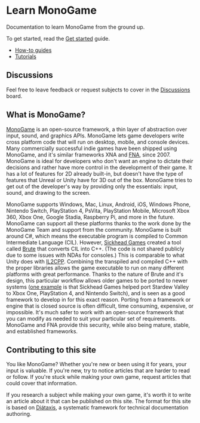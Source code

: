 # Learn MonoGame

Documentation to learn MonoGame from the ground up.

To get started, read the [Get started](https://learn-monogame.github.io/how-to/get-started/) guide.

* [How-to guides](https://learn-monogame.github.io/how-to/)
* [Tutorials](https://learn-monogame.github.io/tutorial/)

## Discussions

Feel free to leave feedback or request subjects to cover in the [Discussions](https://github.com/learn-monogame/learn-monogame.github.io/discussions) board.

## What is MonoGame?

[MonoGame](https://www.monogame.net/) is an open-source framework, a thin layer of abstraction over input, sound, and graphics APIs. MonoGame lets game developers write cross platform code that will run on desktop, mobile, and console devices. Many commercially successful indie games have been shipped using MonoGame, and it's similar frameworks XNA and [FNA](https://fna-xna.github.io/), since 2007. MonoGame is ideal for developers who don't want an engine to dictate their decisions and rather have more control in the development of their game. It has a lot of features for 2D already built-in, but doesn't have the type of features that Unreal or Unity have for 3D out of the box. MonoGame tries to get out of the developer's way by providing only the essentials: input, sound, and drawing to the screen.

MonoGame supports Windows, Mac, Linux, Android, iOS, Windows Phone, Nintendo Switch, PlayStation 4, PsVita, PlayStation Mobile, Microsoft Xbox 360, Xbox One, Google Stadia, Raspberry Pi, and more in the future. MonoGame can support all these platforms thanks to the work done by the MonoGame Team and support from the community. MonoGame is built around C#, which means the executable program is compiled to Common Intermediate Language (CIL). However, [Sickhead Games](https://www.sickheadgames.com/) created a tool called [Brute](http://brute.rocks/) that converts CIL into C++. (The code is not shared publicly due to some issues with NDAs for consoles.) This is comparable to what Unity does with [IL2CPP](https://docs.unity3d.com/Manual/IL2CPP.html). Combining the transpiled and compiled C++ with the proper libraries allows the game executable to run on many different platforms with great performance. Thanks to the nature of Brute and it's design, this particular workflow allows older games to be ported to newer systems ([one example](https://twitter.com/sickhead/status/730783172602929152) is that Sickhead Games helped port Stardew Valley to Xbox One, PlayStation 4, and Nintendo Switch), and is seen as a good framework to develop in for this exact reason. Porting from a framework or engine that is closed source is often difficult, time consuming, expensive, or impossible. It's much safer to work with an open-source framework that you can modify as needed to suit your particular set of requirements. MonoGame and FNA provide this security, while also being mature, stable, and established frameworks.

## Contributing to this site

You like MonoGame? Whether you're new or been using it for years, your input is valuable. If you're new, try to notice articles that are harder to read or follow. If you're stuck while making your own game, request articles that could cover that information.

If you research a subject while making your own game, it's worth it to write an article about it that can be published on this site. The format for this site is based on [Diátaxis](https://diataxis.fr/), a systematic framework for technical documentation authoring.
